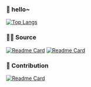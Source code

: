 ### 👋 hello~ 

[![Top Langs](https://github-readme-stats.vercel.app/api/top-langs/?username=kasoqian&layout=compact)](https://github.com/kasoqian/)


### 👨‍🔧‍ Source 

[![Readme Card](https://github-readme-stats.vercel.app/api/pin/?username=jilaokang&repo=coder-dictionary)](https://github.com/jilaokag/coder-dictionary)
[![Readme Card](https://github-readme-stats.vercel.app/api/pin/?username=jilaokang&repo=pure-layout)](https://github.com/jilaokag/pure-layout)

### 🤖 Contribution

[![Readme Card](https://github-readme-stats.vercel.app/api/pin/?username=nimoc&repo=gulp-book)](https://github.com/nimoc/gulp-book)
